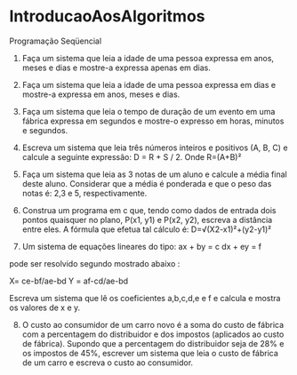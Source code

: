 # IntroducaoAosAlgoritmos

Programação Seqüencial

1. Faça um sistema que leia a idade de uma pessoa expressa em anos, meses e
dias e mostre-a expressa apenas em dias.

2. Faça um sistema que leia a idade de uma pessoa expressa em dias e mostre-a
expressa em anos, meses e dias.

3. Faça um sistema que leia o tempo de duração de um evento em uma fábrica
expressa em segundos e mostre-o expresso em horas, minutos e segundos.

4. Escreva um sistema que leia três números inteiros e positivos (A, B, C) e
calcule a seguinte expressão:
D = R + S / 2. Onde R=(A+B)²

5. Faça um sistema que leia as 3 notas de um aluno e calcule a média final deste
aluno. Considerar que a média é ponderada e que o peso das notas é: 2,3 e 5,
respectivamente.

6. Construa um programa em c que, tendo como dados de entrada dois pontos
quaisquer no plano, P(x1, y1) e P(x2, y2), escreva a distância entre eles. A fórmula
que efetua tal cálculo é:
D=√(X2-x1)²+(y2-y1)²

7. Um sistema de equações lineares do tipo:
ax + by = c
dx + ey = f

pode ser resolvido segundo mostrado abaixo :

X= ce-bf/ae-bd
Y = af-cd/ae-bd

Escreva um sistema que lê os coeficientes a,b,c,d,e e f e calcula e mostra os
valores de x e y.

8. O custo ao consumidor de um carro novo é a soma do custo de fábrica com a
percentagem do distribuidor e dos impostos (aplicados ao custo de fábrica).
Supondo que a percentagem do distribuidor seja de 28% e os impostos de 45%,
escrever um sistema que leia o custo de fábrica de um carro e escreva o custo ao
consumidor.
